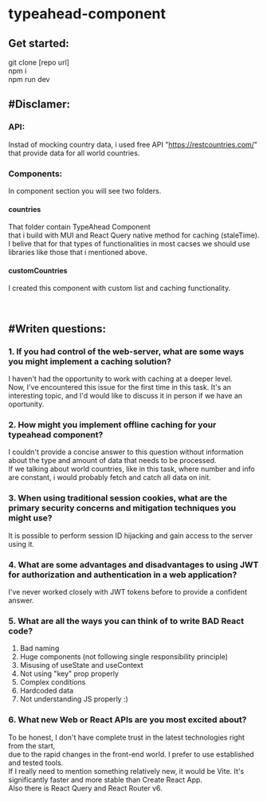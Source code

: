 # typeahead-component

## **Get started:<br>**
git clone [repo url]<br>
npm i<br>
npm run dev<br>


## **#Disclamer:<br>**

### API:
Instad of mocking country data, i used free API "https://restcountries.com/" that provide data for all world countries.


### Components:
In component section you will see two folders.<br>

#### countries
That folder contain TypeAhead Component <br>
that i build with MUI and React Query native method for caching (staleTime).<br>
I belive that for that types of functionalities in most cacses we should
use libraries like those that i mentioned above.

#### customCountries
I created this component with custom list and caching functionality.

<br>

## **#Writen questions:<br>**
### 1. If you had control of the web-server, what are some ways you might implement a caching solution?
I haven't had the opportunity to work with caching at a deeper level.<br>
Now, I've encountered this issue for the first time in this task. It's an interesting topic, and I'd would like to discuss it in person if we have an oportunity.
### 2. How might you implement offline caching for your typeahead component?
I couldn't provide a concise answer to this question without information about the type and amount of data that needs to be processed. <br>
If we talking about world countries, like in this task, where number and info are constant, i would probably fetch and catch all data on init.
### 3. When using traditional session cookies, what are the primary security concerns and mitigation techniques you might use?
It is possible to perform session ID hijacking and gain access to the server using it.
### 4. What are some advantages and disadvantages to using JWT for authorization and authentication in a web application?
I've never worked closely with JWT tokens before to provide a confident answer. 
### 5. What are all the ways you can think of to write BAD React code?
1. Bad naming
2. Huge components (not following single responsibility principle)
3. Misusing of useState and useContext
4. Not using "key" prop properly
5. Complex conditions
6. Hardcoded data
7. Not understanding JS properly :)

### 6. What new Web or React APIs are you most excited about?
To be honest, I don't have complete trust in the latest technologies right from the start, <br>
due to the rapid changes in the front-end world. I prefer to use established and tested tools. <br>
If I really need to mention something relatively new, it would be Vite. It's significantly faster and more stable than Create React App. <br>
Also there is React Query and React Router v6.






